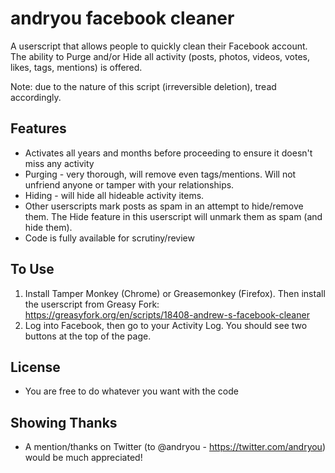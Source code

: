 # andryou facebook cleaner
A userscript that allows people to quickly clean their Facebook account. The ability to Purge and/or Hide all activity (posts, photos, videos, votes, likes, tags, mentions) is offered.

Note: due to the nature of this script (irreversible deletion), tread accordingly.

## Features
* Activates all years and months before proceeding to ensure it doesn't miss any activity
* Purging - very thorough, will remove even tags/mentions. Will not unfriend anyone or tamper with your relationships.
* Hiding - will hide all hideable activity items.
* Other userscripts mark posts as spam in an attempt to hide/remove them. The Hide feature in this userscript will unmark them as spam (and hide them).
* Code is fully available for scrutiny/review

## To Use
1. Install Tamper Monkey (Chrome) or Greasemonkey (Firefox). Then install the userscript from Greasy Fork: https://greasyfork.org/en/scripts/18408-andrew-s-facebook-cleaner
2. Log into Facebook, then go to your Activity Log. You should see two buttons at the top of the page.

## License
* You are free to do whatever you want with the code

## Showing Thanks
* A mention/thanks on Twitter (to @andryou - https://twitter.com/andryou) would be much appreciated!
